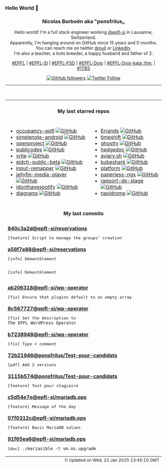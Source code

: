 ### Hello World 👋

<p align="center">
  <!-- use https://avatars.githubusercontent.com/u/176002?v=4 for your default github picture 
  <img src="https://raw.githubusercontent.com/ponsfrilus/ponsfrilus/master/img/ponsfrilus.png" title="Nicolas Borboën aka ‟ponsfrilus„" alt="Nicolas Borboën aka ‟ponsfrilus„" /> -->
  <h3 align="center">
    Nicolas Borboën aka ‟ponsfrilus„
  </h3>
  <p align="center">
    Hello world! I'm a full stack engineer working <a href="https://github.com/epfl-si">@epfl-si</a> in Lausanne, Switzerland.
    <br />Apparently, I'm hanging around on GitHub since 15 years and 0 months.
    <br />You can reach me on twitter <a href="https://twitter.com/null">@null</a> or <a href="http://linkedin.com/in/nicolasborboen">LinkedIn</a>.
    <br />I'm also a teacher, a bots breeder, a happy husband and father of 2.
  </p>
  <p align="center">
    <a href="https://www.epfl.ch">#EPFL</a> | 
    <a href="https://github.com/epfl-si/">#EPFL-SI</a> | 
    <a href="https://github.com/epfl-fsd">#EPFL-FSD</a> | 
    <a href="https://github.com/topics/epfl-dojo">#EPFL-Dojo</a> | 
    <a href="https://github.com/topics/epfl-dojo-kata">#EPFL-Dojo-kata :fire:</a> | 
    <a href="https://en.wikipedia.org/wiki/Indentation_style#Variant:_1TBS_(OTBS)">#1TBS</a>
  </p>
  <p align="center">
    <a href="https://github.com/ponsfrilus"><img alt="GitHub followers" src="https://img.shields.io/github/followers/ponsfrilus?label=Follow%20me%20on%20github&style=social"></a>
    <a href="https://twitter.com/ponsfrilus"><img alt="Twitter Follow" src="https://img.shields.io/twitter/follow/ponsfrilus?label=follow%20me%20on%20twitter&style=social"></a>
  </p>
  </p><hr><table align="center">
<tr>
<td colspan="2" align="center"><h4>My last starred repos</h4></td>
</tr>
<tr>
<td valign="top">
<ul>
<li>
<a href="https://github.com/antoninfaure/occupancy-epfl" title="Backend of Occupancy FLEP, an interface of edu.epfl.ch useful for finding free rooms or schedule by studyplan, at EPFL." target="_blank">occupancy-epfl</a>&nbsp;<a href="https://github.com/antoninfaure/occupancy-epfl" title="Backend of Occupancy FLEP, an interface of edu.epfl.ch useful for finding free rooms or schedule by studyplan, at EPFL." target="_blank"><img src="https://img.shields.io/github/stars/antoninfaure/occupancy-epfl?style=social" alt="GitHub"></a>
</li>
<li>
<a href="https://github.com/Automattic/simplenote-android" title="Simplenote for Android" target="_blank">simplenote-android</a>&nbsp;<a href="https://github.com/Automattic/simplenote-android" title="Simplenote for Android" target="_blank"><img src="https://img.shields.io/github/stars/Automattic/simplenote-android?style=social" alt="GitHub"></a>
</li>
<li>
<a href="https://github.com/opf/openproject" title="OpenProject is the leading open source project management software." target="_blank">openproject</a>&nbsp;<a href="https://github.com/opf/openproject" title="OpenProject is the leading open source project management software." target="_blank"><img src="https://img.shields.io/github/stars/opf/openproject?style=social" alt="GitHub"></a>
</li>
<li>
<a href="https://github.com/publicodes/publicodes" title="Le langage pour les algorithmes d'intérêt public" target="_blank">publicodes</a>&nbsp;<a href="https://github.com/publicodes/publicodes" title="Le langage pour les algorithmes d'intérêt public" target="_blank"><img src="https://img.shields.io/github/stars/publicodes/publicodes?style=social" alt="GitHub"></a>
</li>
<li>
<a href="https://github.com/vriteio/vrite" title="Open-source developer content platform" target="_blank">vrite</a>&nbsp;<a href="https://github.com/vriteio/vrite" title="Open-source developer content platform" target="_blank"><img src="https://img.shields.io/github/stars/vriteio/vrite?style=social" alt="GitHub"></a>
</li>
<li>
<a href="https://github.com/e-id-admin/eidch-public-beta" title="The Public Beta environment is designed to test and refine the Swiss e-ID technology stack." target="_blank">eidch-public-beta</a>&nbsp;<a href="https://github.com/e-id-admin/eidch-public-beta" title="The Public Beta environment is designed to test and refine the Swiss e-ID technology stack." target="_blank"><img src="https://img.shields.io/github/stars/e-id-admin/eidch-public-beta?style=social" alt="GitHub"></a>
</li>
<li>
<a href="https://github.com/sezanzeb/input-remapper" title="🎮 ⌨ An easy to use tool to change the behaviour of your input devices." target="_blank">input-remapper</a>&nbsp;<a href="https://github.com/sezanzeb/input-remapper" title="🎮 ⌨ An easy to use tool to change the behaviour of your input devices." target="_blank"><img src="https://img.shields.io/github/stars/sezanzeb/input-remapper?style=social" alt="GitHub"></a>
</li>
<li>
<a href="https://github.com/jellyfin/jellyfin-media-player" title="Jellyfin Desktop Client" target="_blank">jellyfin-media-player</a>&nbsp;<a href="https://github.com/jellyfin/jellyfin-media-player" title="Jellyfin Desktop Client" target="_blank"><img src="https://img.shields.io/github/stars/jellyfin/jellyfin-media-player?style=social" alt="GitHub"></a>
</li>
<li>
<a href="https://github.com/sjdonado/idonthavespotify" title="Effortlessly convert Spotify links to your preferred streaming service" target="_blank">idonthavespotify</a>&nbsp;<a href="https://github.com/sjdonado/idonthavespotify" title="Effortlessly convert Spotify links to your preferred streaming service" target="_blank"><img src="https://img.shields.io/github/stars/sjdonado/idonthavespotify?style=social" alt="GitHub"></a>
</li>
<li>
<a href="https://github.com/mingrammer/diagrams" title=":art: Diagram as Code for prototyping cloud system architectures" target="_blank">diagrams</a>&nbsp;<a href="https://github.com/mingrammer/diagrams" title=":art: Diagram as Code for prototyping cloud system architectures" target="_blank"><img src="https://img.shields.io/github/stars/mingrammer/diagrams?style=social" alt="GitHub"></a>
</li>
</ul>
<img width="450" height="1" /></td>
<td valign="top">
<ul>
<li>
<a href="https://github.com/mrvladus/Errands" title="Todo application for those who prefer simplicity. " target="_blank">Errands</a>&nbsp;<a href="https://github.com/mrvladus/Errands" title="Todo application for those who prefer simplicity. " target="_blank"><img src="https://img.shields.io/github/stars/mrvladus/Errands?style=social" alt="GitHub"></a>
</li>
<li>
<a href="https://github.com/linuxmint/timeshift" title="System restore tool for Linux. Creates filesystem snapshots using rsync+hardlinks, or BTRFS snapshots. Supports scheduled snapshots, multiple backup levels, and exclude filters. Snapshots can be restored while system is running or from Live CD/USB." target="_blank">timeshift</a>&nbsp;<a href="https://github.com/linuxmint/timeshift" title="System restore tool for Linux. Creates filesystem snapshots using rsync+hardlinks, or BTRFS snapshots. Supports scheduled snapshots, multiple backup levels, and exclude filters. Snapshots can be restored while system is running or from Live CD/USB." target="_blank"><img src="https://img.shields.io/github/stars/linuxmint/timeshift?style=social" alt="GitHub"></a>
</li>
<li>
<a href="https://github.com/ghostty-org/ghostty" title="👻 Ghostty is a fast, feature-rich, and cross-platform terminal emulator that uses platform-native UI and GPU acceleration." target="_blank">ghostty</a>&nbsp;<a href="https://github.com/ghostty-org/ghostty" title="👻 Ghostty is a fast, feature-rich, and cross-platform terminal emulator that uses platform-native UI and GPU acceleration." target="_blank"><img src="https://img.shields.io/github/stars/ghostty-org/ghostty?style=social" alt="GitHub"></a>
</li>
<li>
<a href="https://github.com/hedgedoc/hedgedoc" title="HedgeDoc - Ideas grow better together" target="_blank">hedgedoc</a>&nbsp;<a href="https://github.com/hedgedoc/hedgedoc" title="HedgeDoc - Ideas grow better together" target="_blank"><img src="https://img.shields.io/github/stars/hedgedoc/hedgedoc?style=social" alt="GitHub"></a>
</li>
<li>
<a href="https://github.com/frameable/aviary.sh" title="Minimal distributed configuration management in bash" target="_blank">aviary.sh</a>&nbsp;<a href="https://github.com/frameable/aviary.sh" title="Minimal distributed configuration management in bash" target="_blank"><img src="https://img.shields.io/github/stars/frameable/aviary.sh?style=social" alt="GitHub"></a>
</li>
<li>
<a href="https://github.com/kubeshark/kubeshark" title="The API traffic analyzer for Kubernetes providing real-time K8s protocol-level visibility, capturing and monitoring all traffic and payloads going in, out and across containers, pods, nodes and clusters. Inspired by Wireshark, purposely built for Kubernetes" target="_blank">kubeshark</a>&nbsp;<a href="https://github.com/kubeshark/kubeshark" title="The API traffic analyzer for Kubernetes providing real-time K8s protocol-level visibility, capturing and monitoring all traffic and payloads going in, out and across containers, pods, nodes and clusters. Inspired by Wireshark, purposely built for Kubernetes" target="_blank"><img src="https://img.shields.io/github/stars/kubeshark/kubeshark?style=social" alt="GitHub"></a>
</li>
<li>
<a href="https://github.com/hcengineering/platform" title="Huly — All-in-One Project Management Platform (alternative to Linear, Jira, Slack, Notion, Motion)" target="_blank">platform</a>&nbsp;<a href="https://github.com/hcengineering/platform" title="Huly — All-in-One Project Management Platform (alternative to Linear, Jira, Slack, Notion, Motion)" target="_blank"><img src="https://img.shields.io/github/stars/hcengineering/platform?style=social" alt="GitHub"></a>
</li>
<li>
<a href="https://github.com/paperless-ngx/paperless-ngx" title="A community-supported supercharged version of paperless: scan, index and archive all your physical documents" target="_blank">paperless-ngx</a>&nbsp;<a href="https://github.com/paperless-ngx/paperless-ngx" title="A community-supported supercharged version of paperless: scan, index and archive all your physical documents" target="_blank"><img src="https://img.shields.io/github/stars/paperless-ngx/paperless-ngx?style=social" alt="GitHub"></a>
</li>
<li>
<a href="https://github.com/epfl-fsd/rapport-de-stage" title="Outil de création de rapports de stages 2024 de l'Etat de Vaud. " target="_blank">rapport-de-stage</a>&nbsp;<a href="https://github.com/epfl-fsd/rapport-de-stage" title="Outil de création de rapports de stages 2024 de l'Etat de Vaud. " target="_blank"><img src="https://img.shields.io/github/stars/epfl-fsd/rapport-de-stage?style=social" alt="GitHub"></a>
</li>
<li>
<a href="https://github.com/navidrome/navidrome" title="🎧☁️ Your Personal Streaming Service" target="_blank">navidrome</a>&nbsp;<a href="https://github.com/navidrome/navidrome" title="🎧☁️ Your Personal Streaming Service" target="_blank"><img src="https://img.shields.io/github/stars/navidrome/navidrome?style=social" alt="GitHub"></a>
</li>
</ul>
<img width="450" height="1" /></td>
</tr>
<tr>
<td colspan="2" align="center"><h4>My last commits</h4></td>
</tr>
<tr>
        <td colspan="2">
          <div><strong><a href="https://api.github.com/repos/epfl-si/reservations/commits/840c3a2d86b816eff420a8bdf8d8b3dc857d70ab" title="2025-01-14T14:52:54.000+01:00" target="_blank">840c3a2d</a><a href="https://github.com/epfl-si">@epfl-si</a><a href="https://github.com/epfl-si/reservations" title="Source code for the reservations.epfl.ch Web app">/reservations</a></strong></div>
          <pre>[feature] Script to manage the groups' creation</pre>
        </td>
        </tr><tr>
        <td colspan="2">
          <div><strong><a href="https://api.github.com/repos/epfl-si/reservations/commits/a56f7e88255c95024870fbbfd7faf372f476546c" title="2025-01-06T15:16:48.000+01:00" target="_blank">a56f7e88</a><a href="https://github.com/epfl-si">@epfl-si</a><a href="https://github.com/epfl-si/reservations" title="Source code for the reservations.epfl.ch Web app">/reservations</a></strong></div>
          <pre>[info] Démantèlement

[info] Démantèlement</pre>
        </td>
        </tr><tr>
        <td colspan="2">
          <div><strong><a href="https://api.github.com/repos/epfl-si/wp-operator/commits/ab20631841be0d49a490010d6e9aae4714c3f111" title="2024-12-18T16:04:49.000+01:00" target="_blank">ab206318</a><a href="https://github.com/epfl-si">@epfl-si</a><a href="https://github.com/epfl-si/wp-operator" title="EPFL's WordPress Operator">/wp-operator</a></strong></div>
          <pre>[fix] Ensure that plugins default to an empty array</pre>
        </td>
        </tr><tr>
        <td colspan="2">
          <div><strong><a href="https://api.github.com/repos/epfl-si/wp-operator/commits/8c5677273ea5c114c294bf31f7b3a2c9f2e90db9" title="2024-12-18T16:03:21.000+01:00" target="_blank">8c567727</a><a href="https://github.com/epfl-si">@epfl-si</a><a href="https://github.com/epfl-si/wp-operator" title="EPFL's WordPress Operator">/wp-operator</a></strong></div>
          <pre>[fix] Set the description to `The EPFL WordPress Operator`</pre>
        </td>
        </tr><tr>
        <td colspan="2">
          <div><strong><a href="https://api.github.com/repos/epfl-si/wp-operator/commits/b7238948f7983f10b9bc57169ac9845a3ac0b6b2" title="2024-12-18T14:29:30.000+01:00" target="_blank">b7238948</a><a href="https://github.com/epfl-si">@epfl-si</a><a href="https://github.com/epfl-si/wp-operator" title="EPFL's WordPress Operator">/wp-operator</a></strong></div>
          <pre>[fix] Typo + comment</pre>
        </td>
        </tr><tr>
        <td colspan="2">
          <div><strong><a href="https://api.github.com/repos/ponsfrilus/Test-pour-candidats/commits/72b219462b74c6bc37253362043a51436a53779c" title="2024-12-12T22:33:39.000+01:00" target="_blank">72b21946</a><a href="https://github.com/ponsfrilus">@ponsfrilus</a><a href="https://github.com/ponsfrilus/Test-pour-candidats" title="null">/Test-pour-candidats</a></strong></div>
          <pre>[pdf] Add 2 versions</pre>
        </td>
        </tr><tr>
        <td colspan="2">
          <div><strong><a href="https://api.github.com/repos/ponsfrilus/Test-pour-candidats/commits/3115b574abfb56c3353444a1cbf402012a7ebcaa" title="2024-12-12T22:31:26.000+01:00" target="_blank">3115b574</a><a href="https://github.com/ponsfrilus">@ponsfrilus</a><a href="https://github.com/ponsfrilus/Test-pour-candidats" title="null">/Test-pour-candidats</a></strong></div>
          <pre>[feature] Test pour stagiaire</pre>
        </td>
        </tr><tr>
        <td colspan="2">
          <div><strong><a href="https://api.github.com/repos/epfl-si/mariadb.ops/commits/c5d54e7eb245ade62d39c73d394e1d32ff7a278a" title="2024-12-12T16:23:00.000+01:00" target="_blank">c5d54e7e</a><a href="https://github.com/epfl-si">@epfl-si</a><a href="https://github.com/epfl-si/mariadb.ops" title="Ansible jam for deploying a temporary MariaDB server">/mariadb.ops</a></strong></div>
          <pre>[feature] Message of the day</pre>
        </td>
        </tr><tr>
        <td colspan="2">
          <div><strong><a href="https://api.github.com/repos/epfl-si/mariadb.ops/commits/07f0312c4ac66cad280e9be18c63d4dc3366fc1f" title="2024-12-12T15:45:06.000+01:00" target="_blank">07f0312c</a><a href="https://github.com/epfl-si">@epfl-si</a><a href="https://github.com/epfl-si/mariadb.ops" title="Ansible jam for deploying a temporary MariaDB server">/mariadb.ops</a></strong></div>
          <pre>[feature] Basic MariaDB values</pre>
        </td>
        </tr><tr>
        <td colspan="2">
          <div><strong><a href="https://api.github.com/repos/epfl-si/mariadb.ops/commits/91f65ea6d339c0b5749ab9a660c4df894ec9602d" title="2024-12-12T15:44:47.000+01:00" target="_blank">91f65ea6</a><a href="https://github.com/epfl-si">@epfl-si</a><a href="https://github.com/epfl-si/mariadb.ops" title="Ansible jam for deploying a temporary MariaDB server">/mariadb.ops</a></strong></div>
          <pre>[doc] `./mariasible -t vm.os.upgrade`</pre>
        </td>
        </tr><tfoot>
<tr>
<td colspan="2" align="right">
<img width="900" height="1" />
<small>⏰ Updated on Wed, 22 Jan 2025 13:45:10 GMT</small>
</td>
</tr>
</tfoot>
<br />
</table>
